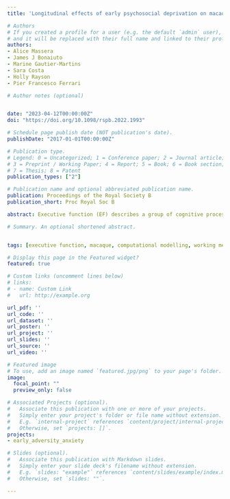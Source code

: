 ```yaml
---
title: 'Longitudinal effects of early psychosocial deprivation on macaque executive function: Evidence from computational modelling'

# Authors
# If you created a profile for a user (e.g. the default `admin` user), write the username (folder name) here 
# and it will be replaced with their full name and linked to their profile.
authors:
- Alice Massera
- James J Bonaiuto
- Marine Gautier-Martins
- Sara Costa
- Holly Rayson
- Pier Francesco Ferrari

# Author notes (optional)


date: "2023-04-12T00:00:00Z"
doi: "https://doi.org/10.1098/rspb.2022.1993"

# Schedule page publish date (NOT publication's date).
publishDate: "2017-01-01T00:00:00Z"

# Publication type.
# Legend: 0 = Uncategorized; 1 = Conference paper; 2 = Journal article;
# 3 = Preprint / Working Paper; 4 = Report; 5 = Book; 6 = Book section;
# 7 = Thesis; 8 = Patent
publication_types: ["2"]

# Publication name and optional abbreviated publication name.
publication: Proceedings of the Royal Society B
publication_short: Proc Royal Soc B

abstract: Executive function (EF) describes a group of cognitive processes underlying the organization and control of goal-directed behaviour. Environmental experience appears to play a crucial role in EF development, with early psychosocial deprivation often linked to EF impairment. However, many questions remain concerning the developmental trajectories of EF after exposure to deprivation, especially concerning specific mechanisms. Accordingly, using an ‘A-not-B’ paradigm and a macaque model of early psychosocial deprivation, we investigated how early deprivation influences EF development longitudinally from adolescence into early adulthood. The contribution of working memory and inhibitory control mechanisms were examined specifically via the fitting of a computational model of decision making to the choice behaviour of each individual. As predicted, peer-reared animals (i.e. those exposed to early psychosocial deprivation) performed worse than mother-reared animals across time, with the fitted model parameters yielding novel insights into the functional decomposition of group-level EF differences underlying task performance. Results indicated differential trajectories of inhibitory control and working memory development in the two groups. Such findings not only extend our knowledge of how early deprivation influences EF longitudinally, but also provide support for the utility of computational modelling to elucidate specific mechanisms linking early psychosocial deprivation to long-term poor outcomes.

# Summary. An optional shortened abstract.


tags: [executive function, macaque, computational modelling, working memory, inhibitory control, early social adversity]

# Display this page in the Featured widget?
featured: true

# Custom links (uncomment lines below)
# links:
# - name: Custom Link
#   url: http://example.org

url_pdf: ''
url_code: ''
url_dataset: ''
url_poster: ''
url_project: ''
url_slides: ''
url_source: ''
url_video: ''

# Featured image
# To use, add an image named `featured.jpg/png` to your page's folder. 
image:
  focal_point: ""
  preview_only: false

# Associated Projects (optional).
#   Associate this publication with one or more of your projects.
#   Simply enter your project's folder or file name without extension.
#   E.g. `internal-project` references `content/project/internal-project/index.md`.
#   Otherwise, set `projects: []`.
projects:
- early_adversity_anxiety

# Slides (optional).
#   Associate this publication with Markdown slides.
#   Simply enter your slide deck's filename without extension.
#   E.g. `slides: "example"` references `content/slides/example/index.md`.
#   Otherwise, set `slides: ""`.

---
```



